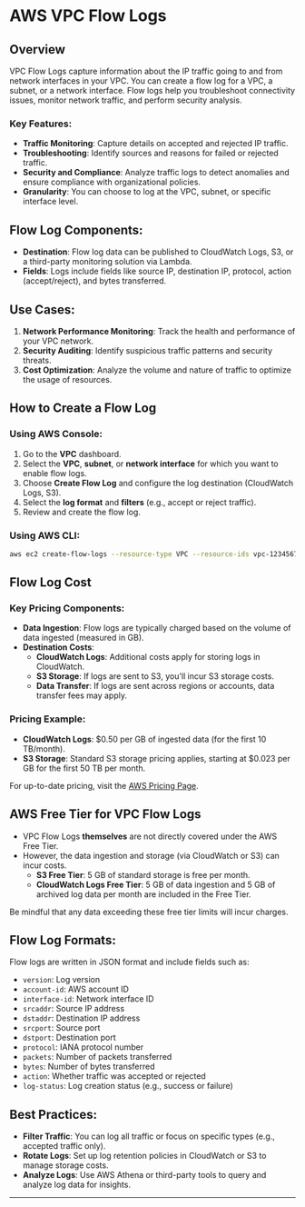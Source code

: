 # AWS VPC Flow Logs

## Overview
VPC Flow Logs capture information about the IP traffic going to and from network interfaces in your VPC. You can create a flow log for a VPC, a subnet, or a network interface. Flow logs help you troubleshoot connectivity issues, monitor network traffic, and perform security analysis.

### Key Features:
- **Traffic Monitoring**: Capture details on accepted and rejected IP traffic.
- **Troubleshooting**: Identify sources and reasons for failed or rejected traffic.
- **Security and Compliance**: Analyze traffic logs to detect anomalies and ensure compliance with organizational policies.
- **Granularity**: You can choose to log at the VPC, subnet, or specific interface level.

## Flow Log Components:
- **Destination**: Flow log data can be published to CloudWatch Logs, S3, or a third-party monitoring solution via Lambda.
- **Fields**: Logs include fields like source IP, destination IP, protocol, action (accept/reject), and bytes transferred.

## Use Cases:
1. **Network Performance Monitoring**: Track the health and performance of your VPC network.
2. **Security Auditing**: Identify suspicious traffic patterns and security threats.
3. **Cost Optimization**: Analyze the volume and nature of traffic to optimize the usage of resources.

## How to Create a Flow Log

### Using AWS Console:
1. Go to the **VPC** dashboard.
2. Select the **VPC**, **subnet**, or **network interface** for which you want to enable flow logs.
3. Choose **Create Flow Log** and configure the log destination (CloudWatch Logs, S3).
4. Select the **log format** and **filters** (e.g., accept or reject traffic).
5. Review and create the flow log.

### Using AWS CLI:
```bash
aws ec2 create-flow-logs --resource-type VPC --resource-ids vpc-12345678 --traffic-type ALL --log-group-name my-flow-logs --deliver-logs-permission-arn arn:aws:iam::123456789012:role/FlowLogsRole
```

## Flow Log Cost

### Key Pricing Components:
- **Data Ingestion**: Flow logs are typically charged based on the volume of data ingested (measured in GB).
- **Destination Costs**:
  - **CloudWatch Logs**: Additional costs apply for storing logs in CloudWatch.
  - **S3 Storage**: If logs are sent to S3, you'll incur S3 storage costs.
  - **Data Transfer**: If logs are sent across regions or accounts, data transfer fees may apply.

### Pricing Example:
- **CloudWatch Logs**: $0.50 per GB of ingested data (for the first 10 TB/month).
- **S3 Storage**: Standard S3 storage pricing applies, starting at $0.023 per GB for the first 50 TB per month.

For up-to-date pricing, visit the [AWS Pricing Page](https://aws.amazon.com/pricing/).

## AWS Free Tier for VPC Flow Logs
- VPC Flow Logs **themselves** are not directly covered under the AWS Free Tier.
- However, the data ingestion and storage (via CloudWatch or S3) can incur costs.
  - **S3 Free Tier**: 5 GB of standard storage is free per month.
  - **CloudWatch Logs Free Tier**: 5 GB of data ingestion and 5 GB of archived log data per month are included in the Free Tier.

Be mindful that any data exceeding these free tier limits will incur charges.

## Flow Log Formats:
Flow logs are written in JSON format and include fields such as:
- `version`: Log version
- `account-id`: AWS account ID
- `interface-id`: Network interface ID
- `srcaddr`: Source IP address
- `dstaddr`: Destination IP address
- `srcport`: Source port
- `dstport`: Destination port
- `protocol`: IANA protocol number
- `packets`: Number of packets transferred
- `bytes`: Number of bytes transferred
- `action`: Whether traffic was accepted or rejected
- `log-status`: Log creation status (e.g., success or failure)

## Best Practices:
- **Filter Traffic**: You can log all traffic or focus on specific types (e.g., accepted traffic only).
- **Rotate Logs**: Set up log retention policies in CloudWatch or S3 to manage storage costs.
- **Analyze Logs**: Use AWS Athena or third-party tools to query and analyze log data for insights.

---
